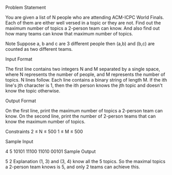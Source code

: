 Problem Statement

You are given a list of N people who are attending ACM-ICPC World Finals. Each of them are either well versed in a topic or they are not. Find out the maximum number of topics a 2-person team can know. And also find out how many teams can know that maximum number of topics.

Note Suppose a, b and c are 3 different people then (a,b) and (b,c) are counted as two different teams.

Input Format

The first line contains two integers N and M separated by a single space, where N represents the number of people, and M represents the number of topics. N lines follow.
Each line contains a binary string of length M. If the ith line's jth character is 1, then the ith person knows the jth topic and doesn't know the topic otherwise.

Output Format

On the first line, print the maximum number of topics a 2-person team can know. 
On the second line, print the number of 2-person teams that can know the maximum number of topics. 

Constraints 
2 ≤ N ≤ 500 
1 ≤ M ≤ 500

Sample Input

4 5
10101
11100
11010
00101
Sample Output

5
2
Explanation 
(1, 3) and (3, 4) know all the 5 topics. So the maximal topics a 2-person team knows is 5, and only 2 teams can achieve this.

